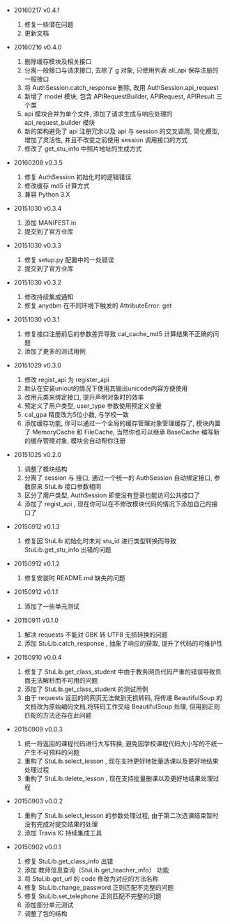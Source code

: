 - 20160217 v0.4.1
    1. 修复一些潜在问题
    2. 更新文档

- 20160216 v0.4.0
    1. 删除缓存模块及相关接口
    2. 分离一般接口与请求接口, 去除了 g 对象, 只使用列表 all_api 保存注册的一般接口
    3. 将 AuthSession.catch_response 删除, 改用 AuthSession.api_request
    4. 新增了 model 模块, 包含 APIRequestBuilder, APIRequest, APIResult 三个类
    5. api 模块合并为单个文件, 添加了请求生成与响应处理的 api_request_builder 模块
    6. 新的架构避免了 api 注册冗余以及 api 与 session 的交叉调用, 简化模型, 增加了灵活性, 并且不改变之前使用 session 调用接口的方式
    7. 修改了 get_stu_info 中照片地址的生成方式

- 20160208 v0.3.5
    1. 修复 AuthSession 初始化时的逻辑错误
    2. 修改缓存 md5 计算方式
    3. 兼容 Python 3.X

- 20151030 v0.3.4
    1. 添加 MANIFEST.in
    2. 提交到了官方仓库
    
- 20151030 v0.3.3
    1. 修复 setup.py 配置中的一处错误
    2. 提交到了官方仓库
    
- 20151030 v0.3.2
    1. 修改持续集成通知
    2. 修复 anydbm 在不同环境下触发的 AttributeError: get
    
- 20151030 v0.3.1
    1. 修复接口注册前后的参数差异导致 cal_cache_md5 计算结果不正确的问题
    2. 添加了更多的测试用例
    
- 20151029 v0.3.0
    1. 修改 regist_api 为 register_api
    2. 默认在安装uniout的情况下使用其输出unicode内容方便使用
    3. 改用元类来绑定接口, 提升声明对象时的效率
    4. 预定义了用户类型, user_type 参数使用预定义变量
    5. cal_gpa 精度改为5位小数, 与学校一致
    6. 添加缓存功能, 你可以通过一个全局的缓存管理对象管理缓存了, 模块内置了 MemoryCache 和 FileCache, 当然你也可以继承 BaseCache 编写新的缓存管理对象, 模块会自动帮你注册
    
- 20151025 v0.2.0
    1. 调整了模块结构
    2. 分离了 session 与 接口, 通过一个统一的 AuthSession 自动绑定接口, 参数原来 StuLib 接口参数相同
    3. 区分了用户类型, AuthSession 即使没有登录也能访问公共接口了
    4. 添加了 regist_api , 现在你可以在不修改模块代码的情况下添加自己的接口了

- 20150912 v0.1.3
    1. 修复因 StuLib 初始化时未对 stu_id 进行类型转换而导致 StuLib.get_stu_info 出错的问题
    
- 20150912 v0.1.2
    1. 修复安装时 README.md 缺失的问题
  
- 20150912 v0.1.1
    1. 添加了一些单元测试
    
- 20150911 v0.1.0
    1. 解决 requests 不能对 GBK 转 UTF8 无损转换的问题
    2. 添加 StuLib.catch_response , 抽象了响应的获取, 提升了代码的可维护性

- 20150910 v0.0.4
    1. 修复了 StuLib.get_class_student 中由于教务网页代码严重的错误导致页面无法解析而不可用的问题
    2. 添加了 StuLib.get_class_student 的测试用例
    3. 由于 requests 返回的的网页无法做到无损转码, 将传递 BeautifulSoup 的文档改为原始编码文档,将转码工作交给 BeautifulSoup 处理, 但用到正则匹配的方法还存在此问题

- 20150909 v0.0.3
    1. 统一将返回的课程代码进行大写转换, 避免因学校课程代码大小写的不统一产生不可预料的问题
    2. 重构了 StuLib.select_lesson , 现在支持更好地批量选课以及更好地结果处理过程
    3. 重构了 StuLib.delete_lesson , 现在支持批量删课以及更好地结果处理过程

- 20150903 v0.0.2
    1. 重构了 StuLib.select_lesson 的参数处理过程, 由于第二次选课结束暂时没有完成对提交结果的处理
    2. 添加 Travis IC 持续集成工具

- 20150902 v0.0.1
    1. 修复 StuLib.get_class_info 出错
    2. 添加 教师信息查询（StuLib.get_teacher_info） 功能
    3. 将 StuLib.get_url 的 code 修改为对应的方法名称
    4. 修复 StuLib.change_password 正则匹配不完整的问题
    5. 修复 StuLib.set_telephone 正则匹配不完整的问题
    6. 添加部分单元测试
    7. 调整了包的结构